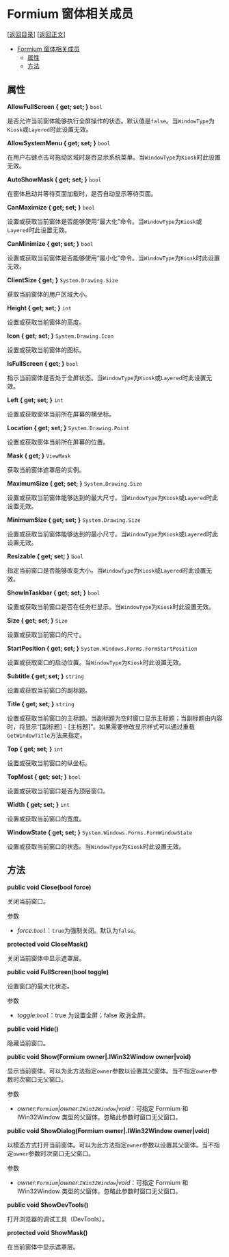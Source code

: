 # Formium 窗体相关成员

[[返回目录](README.md)] [[返回正文](nanui-formium.md#设置窗体相关属性)]

- [Formium 窗体相关成员](#formium-窗体相关成员)
  - [属性](#属性)
  - [方法](#方法)

## 属性

**AllowFullScreen { get; set; }** `bool`

是否允许当前窗体能够执行全屏操作的状态。默认值是`false`。当`WindowType`为`Kiosk`或`Layered`时此设置无效。

**AllowSystemMenu { get; set; }** `bool`

在用户右键点击可拖动区域时是否显示系统菜单。当`WindowType`为`Kiosk`时此设置无效。

**AutoShowMask { get; set; }** `bool`

在窗体启动并等待页面加载时，是否自动显示等待页面。

**CanMaximize { get; set; }** `bool`

设置或获取当前窗体是否能够使用“最大化”命令。当`WindowType`为`Kiosk`或`Layered`时此设置无效。

**CanMinimize { get; set; }** `bool`

设置或获取当前窗体是否能够使用“最小化”命令。当`WindowType`为`Kiosk`时此设置无效。

**ClientSize { get; }** `System.Drawing.Size`

获取当前窗体的用户区域大小。

**Height { get; set; }** `int`

设置或获取当前窗体的高度。

**Icon { get; set; }** `System.Drawing.Icon`

设置或获取当前窗体的图标。

**IsFullScreen { get; }** `bool`

指示当前窗体是否处于全屏状态。当`WindowType`为`Kiosk`或`Layered`时此设置无效。

**Left { get; set; }** `int`

设置或获取窗体当前所在屏幕的横坐标。

**Location { get; set; }** `System.Drawing.Point`

设置或获取窗体当前所在屏幕的位置。

**Mask { get; }** `ViewMask`

获取当前窗体遮罩层的实例。

**MaximumSize { get; set; }** `System.Drawing.Size`

设置或获取当前窗体能够达到的最大尺寸。当`WindowType`为`Kiosk`或`Layered`时此设置无效。

**MinimumSize { get; set; }** `System.Drawing.Size`

设置或获取当前窗体能够达到的最小尺寸。当`WindowType`为`Kiosk`或`Layered`时此设置无效。

**Resizable { get; set; }** `bool`

指定当前窗口是否能够改变大小。当`WindowType`为`Kiosk`或`Layered`时此设置无效。

**ShowInTaskbar { get; set; }** `bool`

设置或获取当前窗口是否在任务栏显示。当`WindowType`为`Kiosk`时此设置无效。

**Size { get; set; }** `Size`

设置或获取当前窗口的尺寸。

**StartPosition { get; set; }** `System.Windows.Forms.FormStartPosition`

设置或获取窗口的启动位置。当`WindowType`为`Kiosk`时此设置无效。

**Subtitle { get; set; }** `string`

设置或获取当前窗口的副标题。

**Title { get; set; }** `string`

设置或获取当前窗口的主标题。当副标题为空时窗口显示主标题；当副标题由内容时，将显示“[副标题] - [主标题]”。如果需要修改显示样式可以通过重载`GetWindowTitle`方法来指定。

**Top { get; set; }** `int`

设置或获取当前窗口的纵坐标。

**TopMost { get; set; }** `bool`

设置或获取当前窗口是否为顶层窗口。

**Width { get; set; }** `int`

设置或获取当前窗口的宽度。

**WindowState { get; set; }** `System.Windows.Forms.FormWindowState`

设置或获取当前窗口的状态。当`WindowType`为`Kiosk`时此设置无效。

## 方法

**public void Close(bool force)**

关闭当前窗口。

参数

- _force:`bool`_：`true`为强制关闭。默认为`false`。

**protected void CloseMask()**

关闭当前窗体中显示遮罩层。

**public void FullScreen(bool toggle)**

设置窗口的最大化状态。

参数

- _toggle:`bool`_：true 为设置全屏；false 取消全屏。

**public void Hide()**

隐藏当前窗口。

**public void Show(Formium owner|.IWin32Window owner|void)**

显示当前窗体。可以为此方法指定`owner`参数以设置其父窗体。当不指定`owner`参数时次窗口无父窗口。

参数

- _owner:`Formium`|owner:`IWin32Window`|void_：可指定 Formium 和 IWin32Window 类型的父窗体。忽略此参数时窗口无父窗口。

**public void ShowDialog(Formium owner|.IWin32Window owner|void)**

以模态方式打开当前窗体。可以为此方法指定`owner`参数以设置其父窗体。当不指定`owner`参数时次窗口无父窗口。

参数

- _owner:`Formium`|owner:`IWin32Window`|void_：可指定 Formium 和 IWin32Window 类型的父窗体。忽略此参数时窗口无父窗口。

**public void ShowDevTools()**

打开浏览器的调试工具（DevTools）。

**protected void ShowMask()**

在当前窗体中显示遮罩层。
